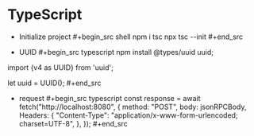 # TypeScript


* Initialize project
#+begin_src shell
npm i tsc
npx tsc --init
#+end_src


* UUID
#+begin_src typescript
npm install @types/uuid uuid;

import {v4 as UUID} from 'uuid';

let uuid = UUID();
#+end_src

* request
#+begin_src typescript
const response = await fetch("http://localhost:8080", {
  method: "POST",
  body: jsonRPCBody,
  Headers: {
    "Content-Type": "application/x-www-form-urlencoded; charset=UTF-8",
  },
});
#+end_src

